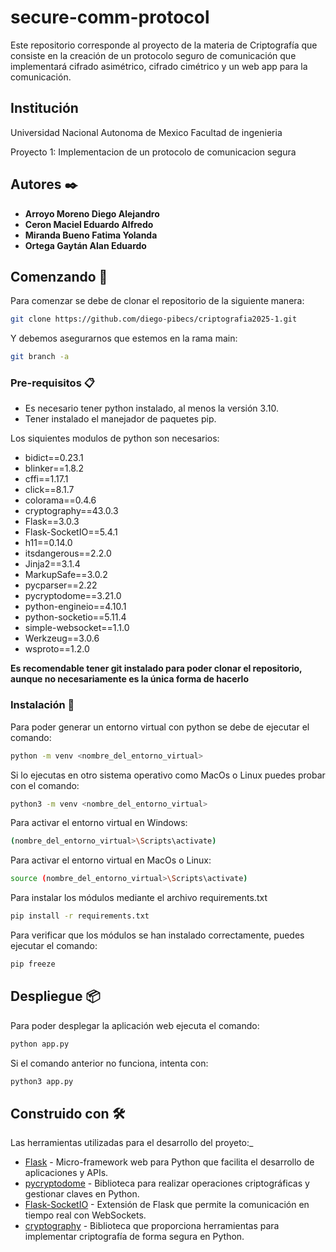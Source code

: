 # secure-comm-protocol
Este repositorio corresponde al proyecto de la materia de Criptografía que consiste en la creación de un protocolo seguro de comunicación que implementará cifrado asimétrico, cifrado cimétrico y un web app para la comunicación. 

## Institución 
Universidad Nacional Autonoma de Mexico
Facultad de ingenieria

Proyecto 1:  Implementacion de un protocolo de comunicacion segura

## Autores ✒️

- **Arroyo Moreno Diego Alejandro** 
- **Ceron Maciel Eduardo Alfredo** 
- **Miranda Bueno Fatima Yolanda** 
- **Ortega Gaytán Alan Eduardo** 


## Comenzando 🚀

Para comenzar se debe de clonar el repositorio de la siguiente manera: 

```bash
git clone https://github.com/diego-pibecs/criptografia2025-1.git
```
Y debemos asegurarnos que estemos en la rama main:

```bash
git branch -a
```

### Pre-requisitos 📋

- Es necesario tener python instalado, al menos la versión 3.10.
- Tener instalado el manejador de paquetes pip.

Los siquientes modulos de python son necesarios: 

- bidict==0.23.1
- blinker==1.8.2
- cffi==1.17.1
- click==8.1.7
- colorama==0.4.6
- cryptography==43.0.3
- Flask==3.0.3
- Flask-SocketIO==5.4.1
- h11==0.14.0
- itsdangerous==2.2.0
- Jinja2==3.1.4
- MarkupSafe==3.0.2
- pycparser==2.22
- pycryptodome==3.21.0
- python-engineio==4.10.1
- python-socketio==5.11.4
- simple-websocket==1.1.0
- Werkzeug==3.0.6
- wsproto==1.2.0

**Es recomendable tener git instalado para poder clonar el repositorio, aunque no necesariamente es la única forma de hacerlo**

### Instalación 🔧

Para poder generar un entorno virtual con python se debe de ejecutar el comando:

```bash
python -m venv <nombre_del_entorno_virtual>
```
 
Si lo ejecutas en otro sistema operativo como MacOs o Linux puedes probar con el comando:

```bash
python3 -m venv <nombre_del_entorno_virtual>
```

Para activar el entorno virtual en Windows:

```bash
(nombre_del_entorno_virtual>\Scripts\activate)
```

Para activar el entorno virtual en MacOs o Linux:


```bash
source (nombre_del_entorno_virtual>\Scripts\activate)

```
Para instalar los módulos mediante el archivo requirements.txt 

```bash
pip install -r requirements.txt
```

Para verificar que los módulos se han instalado correctamente, puedes ejecutar el comando:

```bash
pip freeze
```

## Despliegue 📦

Para poder desplegar la aplicación web ejecuta el comando:

```bash
python app.py
```

Si el comando anterior no funciona, intenta con:

```bash
python3 app.py
```
## Construido con 🛠️

Las herramientas utilizadas para el desarrollo del proyeto:_

* [Flask](https://flask.palletsprojects.com/en/stable/) - Micro-framework web para Python que facilita el desarrollo de aplicaciones y APIs.
* [pycryptodome](https://pypi.org/project/pycryptodome/) - Biblioteca para realizar operaciones criptográficas y gestionar claves en Python.
* [Flask-SocketIO](https://flask-socketio.readthedocs.io/en/latest/intro.html) - Extensión de Flask que permite la comunicación en tiempo real con WebSockets.
* [cryptography](https://pypi.org/project/cryptography/) - Biblioteca que proporciona herramientas para implementar criptografía de forma segura en Python.
